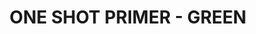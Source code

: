 ---
layout: product
title: "ONE SHOT PRIMER - GREEN"
price: "800" 
desc: "Prajmer"
img_path: "/assets/img/A.MIG-2028.jpg"
brand: "AMMO"
available: true
special_offer: false
new: false
soon: false
cat: "020000"
subcat: "020100"
subsubcat: "020103"
sifra: "A.MIG-2028"
popular: true
---